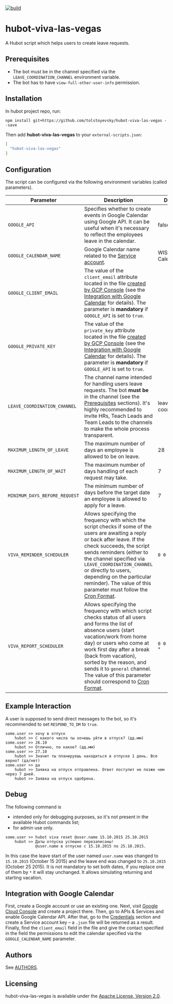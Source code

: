[![build](https://travis-ci.com/tolstoyevsky/hubot-viva-las-vegas.svg?branch=master)](https://travis-ci.org/tolstoyevsky/hubot-viva-las-vegas)

# hubot-viva-las-vegas

A Hubot script which helps users to create leave requests.

## Prerequisites

* The bot must be in the channel specified via the `LEAVE_COORDINATION_CHANNEL` environment variable.
* The bot has to have `view-full-other-user-info` permission.

## Installation

In hubot project repo, run:

`npm install git+https://github.com/tolstoyevsky/hubot-viva-las-vegas --save`

Then add **hubot-viva-las-vegas** to your `external-scripts.json`:

```json
[
  "hubot-viva-las-vegas"
]
```

## Configuration

The script can be configured via the following environment variables (called parameters).

| Parameter                     | Description | Default |
|-------------------------------|-------------|---------|
| `GOOGLE_API`                  | Specifies whether to create events in Google Calendar using Google API. It can be useful when it's necessary to reflect the employees leave in the calendar. | false |
| `GOOGLE_CALENDAR_NAME`        | Google Calendar name related to the [Service account](https://cloud.google.com/iam/docs/service-accounts). | WIS Calendar |
| `GOOGLE_CLIENT_EMAIL`         | The value of the `client_email` attribute located in the file [created by GCP Console](https://cloud.google.com/iam/docs/creating-managing-service-account-keys) (see the [Integration with Google Calendar](#integration-with-google-calendar) for details). The parameter is **mandatory** if `GOOGLE_API` is set to `true`. | |
| `GOOGLE_PRIVATE_KEY`          | The value of the `private_key` attribute located in the file [created by GCP Console](https://cloud.google.com/iam/docs/creating-managing-service-account-keys) (see the [Integration with Google Calendar](#integration-with-google-calendar) for details). The parameter is **mandatory** if `GOOGLE_API` is set to `true`. | |
| `LEAVE_COORDINATION_CHANNEL`  | The channel name intended for handling users leave requests. The bot **must be** in the channel (see the [Prerequisites](#prerequisites) sections). It's highly recommended to invite HRs, Teach Leads and Team Leads to the channels to make the whole process transparent. | leave-coordination |
| `MAXIMUM_LENGTH_OF_LEAVE`     | The maximum number of days an employee is allowed to be on leave. | 28 |
| `MAXIMUM_LENGTH_OF_WAIT`      | The maximum number of days handling of each request may take. | 7 |
| `MINIMUM_DAYS_BEFORE_REQUEST` | The minimum number of days before the target date an employee is allowed to apply for a leave. | 7 |
| `VIVA_REMINDER_SCHEDULER` | Allows specifying the frequency with which the script checks if some of the users are awaiting a reply or back after leave. If the check succeeds, the script sends reminders (either to the channel specified via `LEAVE_COORDINATION_CHANNEL` or directly to users, depending on the particular reminder). The value of this parameter must follow the [Cron Format](https://github.com/node-schedule/node-schedule#cron-style-scheduling). | `0 0 7 * * *` |
| `VIVA_REPORT_SCHEDULER` | Allows specifying the frequency with which script checks status of all users and forms the list of absence users (start vacation/work from home day) or users who come at work first day after a break (back from vacation), sorted by the reason, and sends it to `general` channel. The value of this parameter should correspond to [Cron Format](https://github.com/node-schedule/node-schedule#cron-style-scheduling). | `0 0 11 * * *` |

## Example Interaction

A user is supposed to send direct messages to the bot, so it's recommended to set `RESPOND_TO_DM` to `true`.

```
some.user >> хочу в отпуск
    hubot >> C какого числа ты хочешь уйти в отпуск? (дд.мм)
some.user >> 26.10
    hubot >> Отлично, по какое? (дд.мм)
some.user >> 27.10
    hubot >> Значит ты планируешь находиться в отпуске 1 день. Все верно? (да/нет)
some.user >> да
    hubot >> Заявка на отпуск отправлена. Ответ поступит не позже чем через 7 дней.
    hubot >> Заявка на отпуск одобрена.
```

## Debug

The following command is
* intended only for debugging purposes, so it's not present in the available Hubot commands list;
* for admin use only.

```
some.user >> hubot viva reset @user.name 15.10.2015 25.10.2015
    hubot >> Даты отпуска успешно перезаписаны!
             @user.name в отпуске с 15.10.2015 по 25.10.2015.
```

In this case the leave start of the user named `user.name` was changed to `15.10.2015` (October 15 2015) and the leave end was changed to `25.10.2015` (October 25 2015). It is not mandatory to set both dates, if you replace one of them by `*` it will stay unchanged. It allows simulating returning and starting vacation.

## Integration with Google Calendar

First, create a Google account or use an existing one. Next, visit [Google Cloud Console](https://console.cloud.google.com) and create a project there. Then, go to APIs & Services and enable Google Calendar API. After that, go to the [Credentials](https://console.cloud.google.com/apis/credentials) section and create a Service account key – a `.json` file will be returned as a result. Finally, find the `client_email` field in the file and give the contact specified in the field the permissions to edit the calendar specified via the `GOOGLE_CALENDAR_NAME` parameter.

## Authors

See [AUTHORS](AUTHORS.md).

## Licensing

hubot-viva-las-vegas is available under the [Apache License, Version 2.0](LICENSE).
